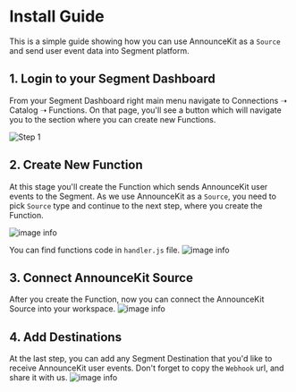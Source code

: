 # Install Guide
This is a simple guide showing how you can use AnnounceKit as a `Source` and send user event data into Segment platform.

## 1. Login to your Segment Dashboard
From your Segment Dashboard right main menu navigate to Connections ➝ Catalog ➝ Functions. On that page, you'll see a button which will navigate you to the section where you can create new Functions.

![Step 1](https://img.announcekit.app/0000000000000000c4f775d8466aa6d1?w=1200&s=3df88625ffebbb1e4055cd43e4be781f)


## 2. Create New Function
At this stage you'll create the Function which sends AnnounceKit user events to the Segment. As we use AnnounceKit as a `Source`, you need to pick `Source` type and continue to the next step, where you create the Function. 

![image info](https://img.announcekit.app/0000000000000000edcd7f7bbef5dffc?w=1200&s=87798170c16aae76ada7f72d8f8d2731)

You can find functions code in `handler.js` file.
![image info](https://img.announcekit.app/00000000000000003f72d0ae991797e2?w=1200&s=395c97cd7dc491713470ad283567ac82)

## 3. Connect AnnounceKit Source
After you create the Function, now you can connect the AnnounceKit Source into your workspace. 
![image info](https://img.announcekit.app/0000000000000000902d176ec06b4318?w=1200&s=35b84637897e280f502a1c2ff1b72123)

## 4. Add Destinations
At the last step, you can add any Segment Destination that you'd like to receive AnnounceKit user events. Don't forget to copy the `Webhook` url, and share it with us.
![image info](https://img.announcekit.app/00000000000000003e3c37dbc7527574?w=1200&s=e6c4513e089f6145d13187e20b443db1)


